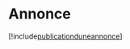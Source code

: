 # Annonce

[!include[publicationduneannonce](annonce.publicationduneannonce.autogen.md)]

























































































